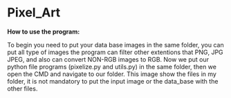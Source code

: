 # Pixel_Art

**How to use the program:**

To begin you need to put your data base images in the same folder, you can put all type of images the program can filter other extentions that PNG, JPG JPEG, and also can convert NON-RGB images to RGB.
Now we put our python file programs (pixelize.py and utils.py) in the same folder, then we open the CMD and navigate to our folder.
This image show the files in my folder, it is not mandatory to put the input image or the data_base with the other files.

